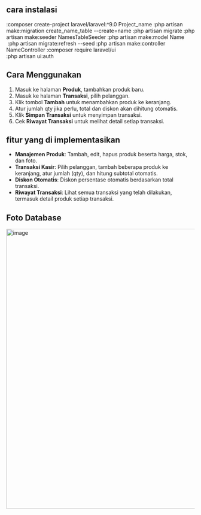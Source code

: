 ## cara instalasi
:composer create-project laravel/laravel:^9.0 Project_name
:php artisan make:migration create_name_table --create=name
:php artisan migrate
:php artisan make:seeder NamesTableSeeder
:php artisan make:model Name ‎ ‎ ‎ ‎ ‎ ‎ ‎ ‎
:php artisan migrate:refresh --seed
:php artisan make:controller NameController
:composer require laravel/ui                     
:php artisan ui:auth

## Cara Menggunakan
1. Masuk ke halaman **Produk**, tambahkan produk baru.
2. Masuk ke halaman **Transaksi**, pilih pelanggan.
3. Klik tombol **Tambah** untuk menambahkan produk ke keranjang.
4. Atur jumlah qty jika perlu, total dan diskon akan dihitung otomatis.
5. Klik **Simpan Transaksi** untuk menyimpan transaksi.
6. Cek **Riwayat Transaksi** untuk melihat detail setiap transaksi.


## fitur yang di implementasikan
- **Manajemen Produk**: Tambah, edit, hapus produk beserta harga, stok, dan foto.
- **Transaksi Kasir**: Pilih pelanggan, tambah beberapa produk ke keranjang, atur jumlah (qty), dan hitung subtotal otomatis.
- **Diskon Otomatis**: Diskon persentase otomatis berdasarkan total transaksi.
- **Riwayat Transaksi**: Lihat semua transaksi yang telah dilakukan, termasuk detail produk setiap transaksi.

## Foto Database
<img width="1216" height="748" alt="image" src="https://github.com/user-attachments/assets/52e2e236-4773-4b9a-94f4-5fc871d15ad5" />

